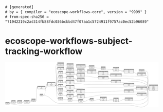 ```
# [generated]
# by = { compiler = "ecoscope-workflows-core", version = "9999" }
# from-spec-sha256 = "71942219c2ad314fb88fdc036bcbbd47f07aa1c5724911f9757ac0ec52b96089"

```
# ecoscope-workflows-subject-tracking-workflow

![](graph.png)
